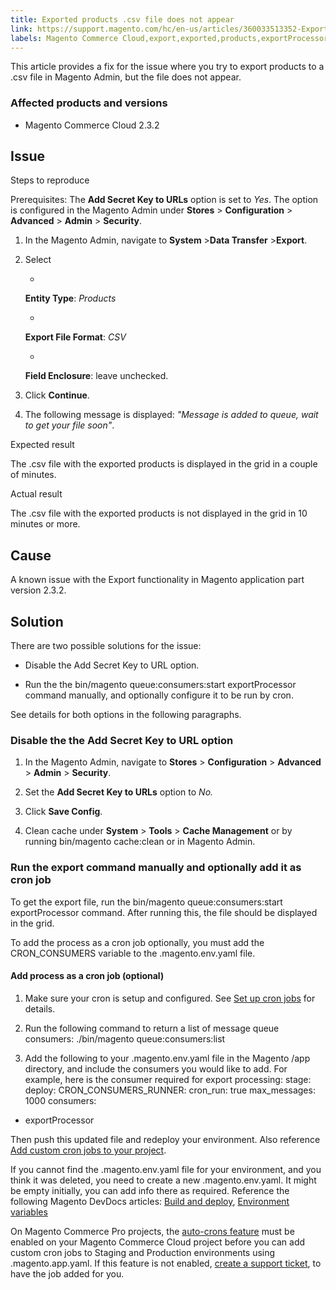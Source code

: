 ```yaml
---
title: Exported products .csv file does not appear 
link: https://support.magento.com/hc/en-us/articles/360033513352-Exported-products-csv-file-does-not-appear-
labels: Magento Commerce Cloud,export,exported,products,exportProcessor,how to,2.3.2,csv file
---
```


This article provides a fix for the issue where you try to export products to a .csv file in Magento Admin, but the file does not appear.

### Affected products and versions

* Magento Commerce Cloud 2.3.2

## Issue

Steps to reproduce

Prerequisites: The **Add Secret Key to URLs** option is set to *Yes*. The option is configured in the Magento Admin under **Stores** > **Configuration** > **Advanced** > **Admin** > **Security**.

1. In the Magento Admin, navigate to **System** >**Data Transfer** >**Export**.

1. Select

	
	* 
	**Entity Type**: *Products*
	
	
	* 
	**Export File Format**: *CSV*
	
	
	* 
	**Field Enclosure**: leave unchecked.

1. Click **Continue**.

1. The following message is displayed: *"Message is added to queue, wait to get your file soon"*.

Expected result

The .csv file with the exported products is displayed in the grid in a couple of minutes.

Actual result

The .csv file with the exported products is not displayed in the grid in 10 minutes or more.

## Cause

A known issue with the Export functionality in Magento application part version 2.3.2.

## Solution

There are two possible solutions for the issue:

* Disable the Add Secret Key to URL option.

* Run the the bin/magento queue:consumers:start exportProcessor command manually, and optionally configure it to be run by cron.

See details for both options in the following paragraphs.

### Disable the the Add Secret Key to URL option

1. In the Magento Admin, navigate to **Stores** > **Configuration** > **Advanced** > **Admin** > **Security**.

1. Set the **Add Secret Key to URLs** option to *No.*

1. Click **Save Config**.

1. Clean cache under **System** > **Tools** > **Cache Management** or by running bin/magento cache:clean or in Magento Admin.

### Run the export command manually and optionally add it as cron job

To get the export file, run the bin/magento queue:consumers:start exportProcessor command. After running this, the file should be displayed in the grid.



To add the process as a cron job optionally, you must add the CRON\_CONSUMERS variable to the .magento.env.yaml file.

#### Add process as a cron job (optional)

1. Make sure your cron is setup and configured. See [Set up cron jobs](https://devdocs.magento.com/guides/v2.3/cloud/configure/setup-cron-jobs.html) for details.

1. Run the following command to return a list of message queue consumers:
./bin/magento queue:consumers:list

1. Add the following to your .magento.env.yaml file in the Magento /app directory, and include the consumers you would like to add. For example, here is the consumer required for export processing:
stage:
 deploy:
 CRON\_CONSUMERS\_RUNNER:
 cron\_run: true
 max\_messages: 1000
 consumers:
 - exportProcessor

Then push this updated file and redeploy your environment. Also reference [Add custom cron jobs to your project](https://devdocs.magento.com/cloud/configure/setup-cron-jobs.html#add-cron).

If you cannot find the .magento.env.yaml file for your environment, and you think it was deleted, you need to create a new .magento.env.yaml. It might be empty initially, you can add info there as required. Reference the following Magento DevDocs articles: [Build and deploy](https://devdocs.magento.com/cloud/project/magento-env-yaml.html), [Environment variables](https://devdocs.magento.com/cloud/env/variables-intro.html)

On Magento Commerce Pro projects, the [auto-crons feature](https://devdocs.magento.com/guides/v2.3/cloud/configure/setup-cron-jobs.html#verify-cron-configuration-on-pro-projects) must be enabled on your Magento Commerce Cloud project before you can add custom cron jobs to Staging and Production environments using .magento.app.yaml. If this feature is not enabled, [create a support ticket](https://support.magento.com/hc/en-us/articles/360019088251-Submit-a-support-ticket), to have the job added for you.





